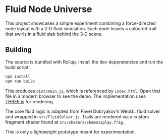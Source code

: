 # Fluid Node Universe

This project showcases a simple experiment combining a force-directed node layout with a 2‑D fluid simulation. Each node leaves a coloured trail that swirls in a fluid slab behind the 3‑D scene.

## Building

The source is bundled with Rollup. Install the dev dependencies and run the build script:

```bash
npm install
npm run build
```

This produces `dist/main.js`, which is referenced by `index.html`. Open that file in a modern browser to see the demo. The implementation uses [THREE.js](https://threejs.org) for rendering.

The core fluid logic is adapted from Pavel Dobryakov's WebGL fluid solver and wrapped in `src/FluidSolver.js`. Trails are rendered via a custom fragment shader found at `src/shaders/chemDisplay.frag`.

This is only a lightweight prototype meant for experimentation.
